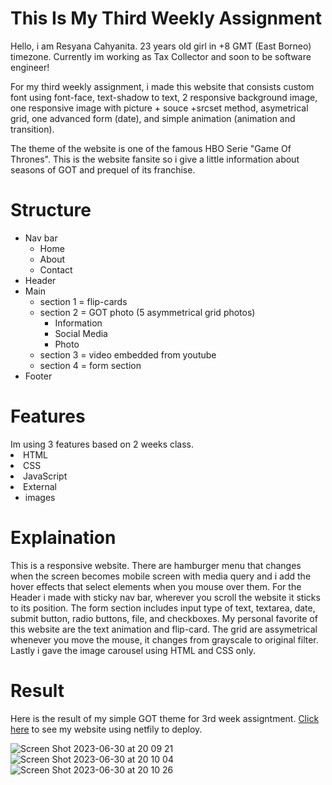 # This Is My Third Weekly Assignment
Hello, i am Resyana Cahyanita. 23 years old girl in +8 GMT (East Borneo) timezone. Currently im working as Tax Collector and soon to be software engineer!

For my third weekly assignment, i made this website that consists custom font using font-face, text-shadow to text, 2 responsive background image, one responsive image with picture + souce +srcset method, asymetrical grid, one advanced form (date), and simple animation (animation and transition).

The theme of the website is one of the famous HBO Serie "Game Of Thrones". This is the website fansite so i give a little information about seasons of GOT and prequel of its franchise.

<h1>Structure</h1>

<ul>
  <li>Nav bar
    <ul>
      <li>Home</li>
      <li>About</li>
      <li>Contact</li>
    </ul>
  <li>Header</li>
  <li>Main
    <ul>
      <li>section 1 = flip-cards</li>
      <li>section 2 = GOT photo (5 asymmetrical grid photos)
        <ul>
          <li>Information</li>
          <li>Social Media</li>
          <li>Photo</li>
        </ul>
      </li>
      <li>section 3 = video embedded from youtube</li>
      <li>section 4 = form section</li>
    </ul>
  </li>
  <li>Footer</li>
</ul>

<h1>Features</h1>
Im using 3 features based on 2 weeks class.
<li>HTML</li>
<li>CSS</li>
<li>JavaScript</li>
<li>External
	<ul>
  		<li>images</li>
  	</ul>
</li>

<h1>Explaination</h1>
	This is a responsive website. There are hamburger menu that changes when the screen becomes mobile screen with media query and i add the hover effects that select elements when you mouse over them. 
	For the Header i made with sticky nav bar, wherever you scroll the website it sticks to its position. The form section includes input type of text, textarea, date, submit button, radio buttons, file, and checkboxes. My personal favorite of this website are the text animation and flip-card.
   The grid are assymetrical whenever you move the mouse, it changes from grayscale to original filter. Lastly i gave the image carousel using HTML and CSS only.
  
<h1>Result</h1>
Here is the result of my simple GOT theme for 3rd week assigntment. <a href="https://resyana-cahyanita-w2.netlify.app/"rel="nofollow">Click here</a> to see my website using netfily to deploy.

![Screen Shot 2023-06-30 at 20 09 21](https://github.com/RevoU-FSSE-2/week-3-resyanac/assets/135514670/45f578d0-7bae-4f9d-b5d7-1d492a36b9f9)
![Screen Shot 2023-06-30 at 20 10 04](https://github.com/RevoU-FSSE-2/week-3-resyanac/assets/135514670/57659cf6-838b-4a16-84a7-2ae8109e40ac)
![Screen Shot 2023-06-30 at 20 10 26](https://github.com/RevoU-FSSE-2/week-3-resyanac/assets/135514670/ffd6ce26-58eb-425f-af97-f18e537e2279)



